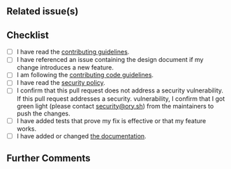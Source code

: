 <!--
Describe the big picture of your changes here to communicate to the maintainers why we should accept this pull request.

This text will be included in the changelog. If applicable, include links to documentation or pieces of code.
If your change includes breaking changes please add a codeblock documenting the breaking change:

```
BREAKING CHANGES: This patch changes the behavior of configuration item `foo` to do bar. To keep the existing
behavior please do baz.
```
-->

## Related issue(s)

<!--
If this pull request

1. is a fix for a known bug, link the issue where the bug was reported in the format of `#1234`;
2. is a fix for a previously unknown bug, explain the bug and how to reproduce it in this pull request;
2. implements a new feature, link the issue containing the design document in the format of `#1234`;
3. improves the documentation, no issue reference is required.

Pull requests introducing new features, which do not have a design document linked are more likely to be rejected and take on average 2-8 weeks longer to
get merged.

You can discuss changes with maintainers either in the Github Discusssions in this repository or
join the [Ory Chat](https://www.ory.sh/chat).
-->

## Checklist

<!--
Put an `x` in the boxes that apply. You can also fill these out after creating the PR.

Please be aware that pull requests must have all boxes ticked in order to be merged.

If you're unsure about any of them, don't hesitate to ask. We're here to help!
-->

- [ ] I have read the [contributing guidelines](../blob/master/CONTRIBUTING.md).
- [ ] I have referenced an issue containing the design document if my change introduces a new feature.
- [ ] I am following the [contributing code guidelines](../blob/master/CONTRIBUTING.md#contributing-code).
- [ ] I have read the [security policy](../security/policy).
- [ ] I confirm that this pull request does not address a security vulnerability. If this pull request addresses a security.
      vulnerability, I confirm that I got green light (please contact [security@ory.sh](mailto:security@ory.sh)) from the
      maintainers to push the changes.
- [ ] I have added tests that prove my fix is effective or that my feature works.
- [ ] I have added or changed [the documentation](https://github.com/ory/docs).

## Further Comments

<!--
If this is a relatively large or complex change, kick off the discussion by explaining why you chose the solution
you did and what alternatives you considered, etc...
-->
